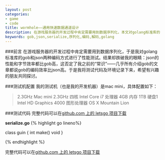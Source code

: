 ```yaml
---
layout: post
categories: 
- game
- code
title: wormhole——通用快速数据通道设计
description: 在游戏服务器的开发过程中肯定需要用到数据序列化，本文对golang标准库的gob和json两种编码库进行了性能测试出现意料之外的事情：json的性能和字节效率都比gob高，why？
keywords: gob,json,serialize,序列化,编码,解码,golang
---
```


###前言
在游戏服务器的开发过程中肯定需要用到数据序列化，于是我对golang标准库的gob和json两种编码方式进行了性能测试。结果却跌破我的眼睛：json的性能和字节效率都比gob高，这否定了我之前的“常识”——几乎所有介绍gob的文章都说gob的编码效率比json高。于是我将测试代码及环境记录下来，希望有兴趣的朋友共同探讨。

###测试机配置
我的测试机（也是我的开发机器）是mac mini，具体配置如下：
> 2.3GHz Mac mini
> 2.3GHz 四核 Intel Core i7 处理器
> 4GB 内存
> 1TB 硬盘1
> Intel HD Graphics 4000 图形处理器
> OS X Mountain Lion


###测试代码
完整代码可以在[github.com 上的 letsgo 项目下载](https://github.com/sunminghong/letsgo/tree/master/helper)

**serialize.go**
{% highlight go lineno%}

class guin {
    int make()
    void
}


{% endhighlight %}

完整代码可以在[github.com 上的 letsgo 项目下载](https://github.com/sunminghong/letsgo/tree/master/helper)

